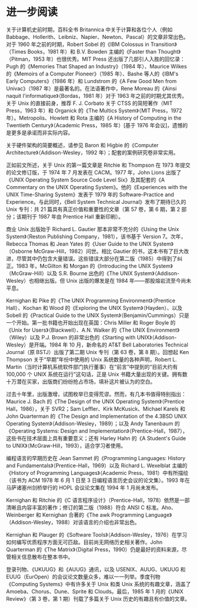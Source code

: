# 进一步阅读

关于计算机史前时期，百科全书 Britannica 中关于计算和各位个人（例如 Babbage、Hollerith、Leibniz、Napier、Newton、Pascal）的文章非常出色。对于 1960 年之前的时期，Robert Sobel 的《IBM Colossus in Transition》（Times Books，1981 年）和 B.V. Bowden 主编的《Faster than Thought》（Pitman，1953 年）也很优秀。MIT Press 还出版了几部引人入胜的回忆录：Pugh 的《Memories That Shaped an Industry》（1984 年）、Maurice Wilkes 的《Memoirs of a Computer Pioneer》（1985 年）、Bashe 等人的《IBM's Early Computers》（1986 年）和 Lundstrom 的《A Few Good Men from Univac》（1987 年）是最著名的。在法语著作中，Rene Moreau 的《Ainsi naquit l'informatique》（Bordas，1981 年）对于 1963 年之前的时期尤其优秀。关于 Unix 的直接前身，推荐 F. J. Corbato 关于 CTSS 的简短著作（MIT Press，1963 年）和 Organick 的《The Multics System》（MIT Press，1972 年）。Metropolis、Howlett 和 Rota 主编的《A History of Computing in the Twentieth Century》（Academic Press，1985 年）\[基于 1976 年会议]，遗憾的是更多是承诺而非实际内容。

关于硬件架构的简要概述，请参见 Baron 和 Higbie 的《Computer Architecture》（Addison-Wesley，1992 年）；配套的案例研究卷非常实用。

正如前文所述，关于 Unix 的第一篇文章是 Ritchie 和 Thompson 在 1973 年提交的论文修订版，于 1974 年 7 月发表在 CACM。1977 年，John Lions 出版了《UNIX Operating System Source Code Level Six》及其配套的《A Commentary on the UNIX Operating System》。他的《Experiences with the UNIX Time-Sharing System》发表于 1979 年的 Software-Practice and Experience。与此同时，《Bell System Technical Journal》发布了期待已久的 Unix 专刊：共 21 篇具有真正价值和重要性的文章（第 57 卷，第 6 期，第 2 部分；该期刊于 1987 年由 Prentice Hall 重新印刷）。

商业 Unix 出版始于 Richard L. Gautier 那本非常不充分的《Using the Unix System》（Reston Publishing Company，1981），该书基于 Version 7。次年，Rebecca Thomas 和 Jean Yates 的《User Guide to the UNIX System》（Osborne McGraw-Hill，1982）问世。相比 Gautier 的书，这本书有了巨大改进，尽管其中仍包含大量错误。这些错误大部分在第二版（1985）中得到了纠正。1983 年，McGilton 和 Morgan 的《Introducing the UNIX System》（McGraw-Hill）以及 S.R. Bourne 出色的《The UNIX System》（Addison-Wesley）也相继出版。但 Unix 出版的爆发是在 1984 年——那股熔岩流至今尚未平息。

Kernighan 和 Pike 的《The UNIX Programming Environment》（Prentice Hall）、Kochan 和 Wood 的《Exploring the UNIX System》（Hayden）、以及 Sobell 的《Practical Guide to the UNIX System》（Benjamin/Cummings）只是一个开始。第一批书籍也开始出现在英国：Chris Miller 和 Roger Boyle 的《Unix for Users》（Blackwell）、A.N. Walker 的《The UNIX Environment》（Wiley）以及 P.J. Brown 的非常出色的《Starting with UNIX》（Addison-Wesley）是开端。1984 年 10 月，新命名的 AT\&T Bell Laboratories Technical Journal（原 BSTJ）出版了第二期 Unix 专刊（第 63 卷，第 8 期）。回想起 Ken Thompson 关于“早期”年份中使用的 Unix 系统数量的各种声明，Robert L. Martin（当时计算机系统软件部门执行董事）在“前言”中提到的“目前大约有 100,000 个 UNIX 系统在运行”这句话，正是 Unix 书籍大量出现的关键。拥有数十万潜在买家，出版商们纷纷抢占市场，填补这片被认为的空白。

过去十年里，出版激增，试图枚举已变得荒谬。然而，有几本书值得特别指出：Maurice J. Bach 的《The Design of the UNIX Operating System》（Prentice Hall，1986），关于 SVR2；Sam Leffler、Kirk McKusick、Michael Karels 和 John Quarterman 的《The Design and Implementation of the 4.3BSD UNIX Operating System》（Addison-Wesley，1989）；以及 Andy Tanenbaum 的《Operating Systems: Design and Implementation》（Prentice-Hall，1987），这些书在技术层面上具有重要意义；还有 Harley Hahn 的《A Student's Guide to UNIX》（McGraw-Hill，1993），适合学习者使用。

编程语言的早期历史在 Jean Sammet 的《Programming Languages: History and Fundamentals》（Prentice-Hall，1969）以及 Richard L. Wexelblat 主编的《History of Programming Languages》（Academic Press，1981）中有所描绘（该书为 ACM 1978 年 6 月 1 日至 3 日编程语言历史会议的论文集）。1993 年在马萨诸塞州剑桥举行的 HOPL 会议论文集在 1994 年 1 月尚未发布。

Kernighan 和 Ritchie 的《C 语言程序设计》（Prentice-Hall，1978）依然是一部清晰且内容丰富的著作；修订的第二版（1988）符合 ANSI C 标准。Aho、Weinberger 和 Kernighan 合著的《The awk Programming Language》（Addison-Wesley，1988）对该语言的介绍也非常出色。

Kernighan 和 Plauger 的《Software Tools》（Addison-Wesley，1976）在学习如何编写优质程序方面无可匹敌。目前尚无网络历史相关著作。John Quarterman 的《The Matrix》（Digital Press，1990）仍是最好的资料来源，尽管相关信息散布在整本书中。

登录刊物、《UKUUG》和《AUUG》通讯，以及 USENIX、AUUG、UKUUG 和 EUUG（EurOpen）的会议论文数量众多，难以一一列举。季度刊物《Computing Systems》中有许多关于 Unix 和类 Unix 系统的有趣文章，涵盖了 Amoeba、Chorus、Dune、Sprite 和 Clouds。最后，1985 年 1 月的《UNIX Review》（第 3 卷，第 1 期）刊载了多篇关于 Unix 历史的有趣且有价值的文章。
